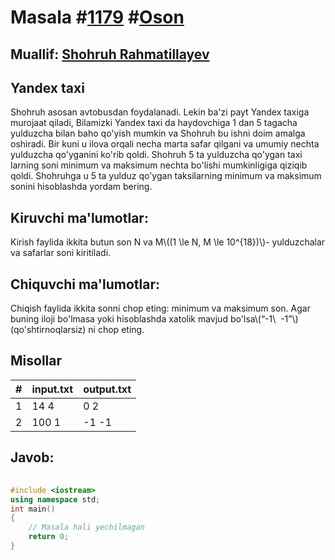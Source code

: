 
<h1>Masala #<a href="https://robocontest.uz/tasks/1179">1179</a> #<a href="https://robocontest.uz/tasks?category=1">Oson</a></h1>
<h2> Muallif: <a href="https://robocontest.uz/profile/rshohruh">Shohruh Rahmatillayev</a></h2>
<h2>Yandex taxi</h2>
<p>Shohruh asosan avtobusdan foydalanadi. Lekin ba'zi payt Yandex taxiga murojaat qiladi, Bilamizki Yandex taxi da haydovchiga 1 dan 5 tagacha yulduzcha bilan baho qo'yish mumkin va Shohruh bu ishni doim amalga oshiradi. Bir kuni u ilova orqali necha marta safar qilgani va umumiy nechta yulduzcha qo'yganini ko'rib qoldi. Shohruh 5 ta yulduzcha qo'ygan taxi larning soni minimum va maksimum nechta bo'lishi mumkinligiga qiziqib qoldi.
Shohruhga u 5 ta yulduz qo'ygan taksilarning minimum va maksimum sonini hisoblashda yordam bering.</p>
<h2>Kiruvchi ma'lumotlar:</h2>
<p>Kirish faylida ikkita butun son N va M\((1 \le N, M \le 10^{18})\)- yulduzchalar va safarlar soni kiritiladi.</p>
<h2>Chiquvchi ma'lumotlar:</h2>
<p>Chiqish faylida ikkita sonni chop eting: minimum va maksimum son. Agar buning iloji bo'lmasa yoki hisoblashda xatolik mavjud bo'lsa\(“-1\  -1”\)(qo'shtirnoqlarsiz) ni chop eting.</p>
<h2>Misollar</h2>
<table>
    <thead>
        <tr>
            <th>#</th>
            <th>input.txt</th>
            <th>output.txt</th>
        </tr>
    </thead>
    <tbody>
            <tr>
                <td>1</td>
                <td>14 4</td>
                <td>0 2</td>
            </tr>
            <tr>
                <td>2</td>
                <td>100 1</td>
                <td>-1 -1</td>
            </tr>
    </tbody>
    </table>
    
<h2>Javob:</h2>

######
```cpp
#include <iostream>
using namespace std;
int main()
{
    // Masala hali yechilmagan
    return 0;
}
```
